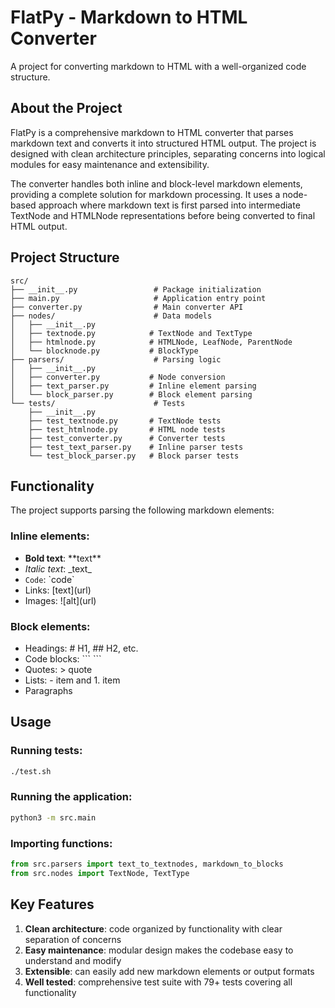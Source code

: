 # FlatPy - Markdown to HTML Converter

A project for converting markdown to HTML with a well-organized code structure.

## About the Project

FlatPy is a comprehensive markdown to HTML converter that parses markdown text and converts it into structured HTML output. The project is designed with clean architecture principles, separating concerns into logical modules for easy maintenance and extensibility.

The converter handles both inline and block-level markdown elements, providing a complete solution for markdown processing. It uses a node-based approach where markdown text is first parsed into intermediate TextNode and HTMLNode representations before being converted to final HTML output.

## Project Structure

```
src/
├── __init__.py                 # Package initialization
├── main.py                     # Application entry point
├── converter.py                # Main converter API
├── nodes/                      # Data models
│   ├── __init__.py
│   ├── textnode.py            # TextNode and TextType
│   ├── htmlnode.py            # HTMLNode, LeafNode, ParentNode
│   └── blocknode.py           # BlockType
├── parsers/                    # Parsing logic
│   ├── __init__.py
│   ├── converter.py           # Node conversion
│   ├── text_parser.py         # Inline element parsing
│   └── block_parser.py        # Block element parsing
└── tests/                      # Tests
    ├── __init__.py
    ├── test_textnode.py       # TextNode tests
    ├── test_htmlnode.py       # HTML node tests
    ├── test_converter.py      # Converter tests
    ├── test_text_parser.py    # Inline parser tests
    └── test_block_parser.py   # Block parser tests
```

## Functionality

The project supports parsing the following markdown elements:

### Inline elements:
- **Bold text**: \*\*text\*\*
- *Italic text*: \_text\_
- `Code`: \`code\`
- Links: \[text\]\(url\)
- Images: \!\[alt\]\(url\)

### Block elements:
- Headings: \# H1, \#\# H2, etc.
- Code blocks: \`\`\` \`\`\`
- Quotes: \> quote
- Lists: \- item and 1\. item
- Paragraphs

## Usage

### Running tests:
```bash
./test.sh
```

### Running the application:
```bash
python3 -m src.main
```

### Importing functions:
```python
from src.parsers import text_to_textnodes, markdown_to_blocks
from src.nodes import TextNode, TextType
```

## Key Features

1. **Clean architecture**: code organized by functionality with clear separation of concerns
2. **Easy maintenance**: modular design makes the codebase easy to understand and modify
3. **Extensible**: can easily add new markdown elements or output formats
4. **Well tested**: comprehensive test suite with 79+ tests covering all functionality
